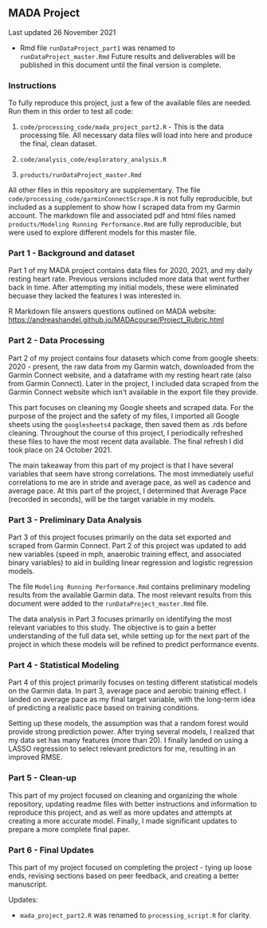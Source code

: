 ## MADA Project

Last updated 26 November 2021
* Rmd file `runDataProject_part1` was renamed to `runDataProject_master.Rmd` Future results and deliverables will be published in this document until the final version is complete.

### Instructions

To fully reproduce this project, just a few of the available files are needed. Run them in this order to test all code:

1) `code/processing_code/mada_project_part2.R` - This is the data processing file. All necessary data files will load into here and produce the final, clean dataset. 

2) `code/analysis_code/exploratory_analysis.R`

3) `products/runDataProject_master.Rmd`

All other files in this repository are supplementary. The file `code/processing_code/garminConnectScrape.R` is not fully reproducible, but included as a supplement to show how I scraped data from my Garmin account. The markdown file and associated pdf and html files named `products/Modeling Running Performance.Rmd` are fully reproducible, but were used to explore different models for this master file.

### Part 1 - Background and dataset

Part 1 of my MADA project contains data files for 2020, 2021, and my daily resting heart rate. Previous versions included more data that went further back in time. After attempting my initial models, these were eliminated becuase they lacked the features I was interested in.

R Markdown file answers questions outlined on MADA website: https://andreashandel.github.io/MADAcourse/Project_Rubric.html

### Part 2 - Data Processing

Part 2 of my project contains four datasets which come from google sheets: 2020 - present, the raw data from my Garmin watch, downloaded from the Garmin Connect website, and a dataframe with my resting heart rate (also from Garmin Connect). Later in the project, I included data scraped from the Garmin Connect website which isn't available in the export file they provide.

This part focuses on cleaning my Google sheets and scraped data. For the purpose of the project and the safety of my files, I imported all Google sheets using the `googlesheets4` package, then saved them as .rds before cleaning. Throughout the course of this project, I periodically refreshed these files to have the most recent data available. The final refresh I did took place on 24 October 2021. 

The main takeaway from this part of my project is that I have several variables that seem have strong correlations. The most immediately useful correlations to me are in stride and average pace, as well as cadence and average pace. At this part of the project, I determined that Average Pace (recorded in seconds), will be the target variable in my models.


### Part 3 - Preliminary Data Analysis

Part 3 of this project focuses primarily on the data set exported and scraped from Garmin Connect. Part 2 of this project was updated to add new variables (speed in mph, anaerobic training effect, and associated binary variables) to aid in building linear regression and logistic regression models. 

The file `Modeling Running Performance.Rmd` contains preliminary modeling results from the available Garmin data. The most relevant results from this document were added to the `runDataProject_master.Rmd` file. 

The data analysis in Part 3 focuses primarily on identifying the most relevant variables to this study. The objective is to gain a better understanding of the full data set, while setting up for the next part of the project in which these models will be refined to predict performance events. 

### Part 4 - Statistical Modeling

Part 4 of this project primarily focuses on testing different statistical models on the Garmin data. In part 3, average pace and aerobic training effect. I landed on average pace as my final target variable, with the long-term idea of predicting a realistic pace based on training conditions. 

Setting up these models, the assumption was that a random forest would provide strong prediction power. After trying several models, I realized that my data set has many features (more than 20). I finally landed on using a LASSO regression to select relevant predictors for me, resulting in an improved RMSE. 

### Part 5 - Clean-up

This part of my project focused on cleaning and organizing the whole repository, updating readme files with better instructions and information to reproduce this project, and as well as more updates and attempts at creating a more accurate model. Finally, I made significant updates to prepare a more complete final paper. 

### Part 6 - Final Updates

This part of my project focused on completing the project - tying up loose ends, revising sections based on peer feedback, and creating a better manuscript. 

Updates: 
- `mada_project_part2.R` was renamed to `processing_script.R` for clarity.